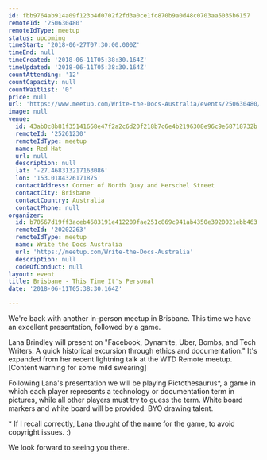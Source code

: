 ```yaml
---
id: fbb9764ab914a09f123b4d0702f2fd3a0ce1fc870b9a0d48c0703aa5035b6157
remoteId: '250630480'
remoteIdType: meetup
status: upcoming
timeStart: '2018-06-27T07:30:00.000Z'
timeEnd: null
timeCreated: '2018-06-11T05:38:30.164Z'
timeUpdated: '2018-06-11T05:38:30.164Z'
countAttending: '12'
countCapacity: null
countWaitlist: '0'
price: null
url: 'https://www.meetup.com/Write-the-Docs-Australia/events/250630480/'
image: null
venue:
  id: 43ab0c8b81f35141668e47f2a2c6d20f218b7c6e4b2196308e96c9e68718732b
  remoteId: '25261230'
  remoteIdType: meetup
  name: Red Hat
  url: null
  description: null
  lat: '-27.468313217163086'
  lon: '153.0184326171875'
  contactAddress: Corner of North Quay and Herschel Street
  contactCity: Brisbane
  contactCountry: Australia
  contactPhone: null
organizer:
  id: b70567d19ff3aceb4683191e412209fae251c869c941ab4350e3920021ebb463
  remoteId: '20202263'
  remoteIdType: meetup
  name: Write the Docs Australia
  url: 'https://meetup.com/Write-the-Docs-Australia'
  description: null
  codeOfConduct: null
layout: event
title: Brisbane - This Time It's Personal
date: '2018-06-11T05:38:30.164Z'

---
```

<p>We're back with another in-person meetup in Brisbane. This time we have an excellent presentation, followed by a game.</p> <p>Lana Brindley will present on "Facebook, Dynamite, Uber, Bombs, and Tech Writers: A quick historical excursion through ethics and documentation." It's expanded from her recent lightning talk at the WTD Remote meetup. [Content warning for some mild swearing]</p> <p>Following Lana's presentation we will be playing Pictothesaurus*, a game in which each player represents a technology or documentation term in pictures, while all other players must try to guess the term. White board markers and white board will be provided. BYO drawing talent.</p> <p>* If I recall correctly, Lana thought of the name for the game, to avoid copyright issues. :)</p> <p>We look forward to seeing you there.</p>
